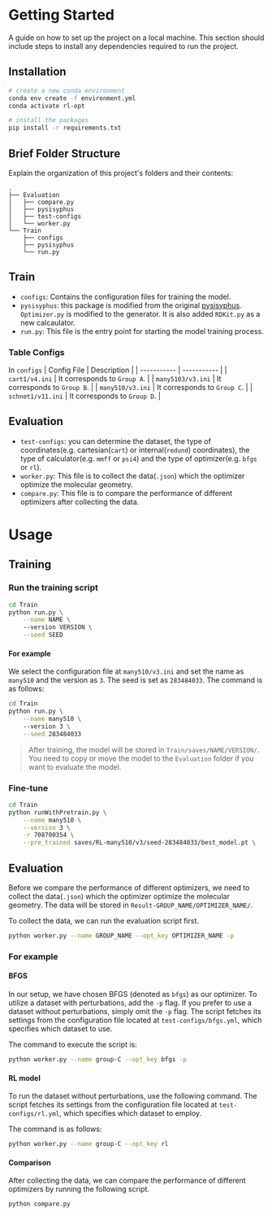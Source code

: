 # Getting Started

A guide on how to set up the project on a local machine. This section should include steps to install any dependencies required to run the project.

## Installation

```bash
# create a new conda environment
conda env create -f environment.yml
conda activate rl-opt

# install the packages
pip install -r requirements.txt
```

## Brief Folder Structure
Explain the organization of this project's folders and their contents:
```text
.
├── Evaluation
│   ├── compare.py
│   ├── pysisyphus
│   ├── test-configs
│   └── worker.py
└── Train
    ├── configs
    ├── pysisyphus
    └── run.py
```

## Train
- `configs`: Contains the configuration files for training the model.
- `pysisyphus`: this package is modified from the original [pysisyphus](https://github.com/eljost/pysisyphus). `Optimizer.py` is modified to the generator. It is also added `RDKit.py` as a new calcaulator.
- `run.py`: This file is the entry point for starting the model training process.

### Table Configs
In `configs`
| Config File | Description |
| ----------- | ----------- |
| `cart1/v4.ini` | It corresponds to `Group A`. |
| `many5103/v3.ini` | It corresponds to `Group B`. |
| `many510/v3.ini` | It corresponds to `Group C`. |
| `schnet1/v11.ini` | It corresponds to `Group D`. |

## Evaluation
- `test-configs`: you can determine the dataset, the type of coordinates(e.g. cartesian(`cart`) or internal(`redund`) coordinates), the type of calculator(e.g. `mmff` or `psi4`) and the type of optimizer(e.g. `bfgs` or `rl`).
- `worker.py`: This file is to collect the data(`.json`) which the optimizer optimize the molecular geometry.
- `compare.py`: This file is to compare the performance of different optimizers after collecting the data.


# Usage
## Training

### Run the training script

```bash
cd Train
python run.py \
    --name NAME \ 
    --version VERSION \
    --seed SEED
```

#### For example
We select the configuration file at `many510/v3.ini` and set the name as `many510` and the version as `3`. The seed is set as `283484033`. The command is as follows:
```bash
cd Train
python run.py \
    --name many510 \ 
    --version 3 \
    --seed 283484033
```

> After training, the model will be stored in `Train/saves/NAME/VERSION/`. You need to copy or move the model to the `Evaluation` folder if you want to evaluate the model.

### Fine-tune 
```bash
cd Train
python runWithPretrain.py \
    --name many510 \
    --version 3 \
    -r 708700354 \
    --pre_trained saves/RL-many510/v3/seed-283484033/best_model.pt \
```

## Evaluation
Before we compare the performance of different optimizers, we need to collect the data(`.json`) which the optimizer optimize the molecular geometry. The data will be stored in `Result-GROUP_NAME/OPTIMIZER_NAME/`. 

To collect the data, we can run the evaluation script first.
```bash
python worker.py --name GROUP_NAME --opt_key OPTIMIZER_NAME -p
```

### For example
#### BFGS
In our setup, we have chosen BFGS (denoted as `bfgs`) as our optimizer. To utilize a dataset with perturbations, add the `-p` flag. If you prefer to use a dataset without perturbations, simply omit the `-p` flag. The script fetches its settings from the configuration file located at `test-configs/bfgs.yml`, which specifies which dataset to use.

The command to execute the script is:
```bash
python worker.py --name group-C --opt_key bfgs -p
```
#### RL model
To run the dataset without perturbations, use the following command. The script fetches its settings from the configuration file located at `test-configs/rl.yml`, which specifies which dataset to employ.

The command is as follows:
```bash
python worker.py --name group-C --opt_key rl
```

#### Comparison
After collecting the data, we can compare the performance of different optimizers by running the following script.
```bash
python compare.py
```
